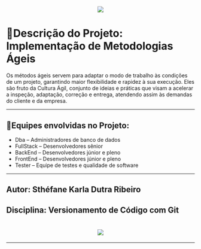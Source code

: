 <h1 align="center">
    <img src="https://ik.imagekit.io/jcvxup8w8/Scrum__5__YoCwexFY8.png?ik-sdk-version=javascript-1.4.3&updatedAt=1663733511294">
</h1>

# 📎**Descrição do Projeto: Implementação de Metodologias Ágeis**

Os métodos ágeis servem para adaptar o modo de trabalho às condições de um projeto, garantindo maior flexibilidade e rapidez à sua execução. Eles são fruto da Cultura Ágil, conjunto de ideias e práticas que visam a acelerar a inspeção, adaptação, correção e entrega, atendendo assim às demandas do cliente e da empresa.    

---
## 📎**Equipes envolvidas no Projeto:**

- Dba – Administradores de banco de dados 
- FullStack – Desenvolvedores sênior 
- BackEnd – Desenvolvedores júnior e pleno 
- FrontEnd – Desenvolvedores júnior e pleno 
- Tester – Equipe de testes e qualidade de software 

---

## **Autor:** Sthéfane Karla Dutra Ribeiro
## **Disciplina:** Versionamento de Código com Git

<h1 align="center">
    <img src="https://www.senairs.org.br/sites/default/files/styles/scale_sm/public/logos/logos_senai_preto.png?itok=7T8jnVVt">
</h1>

---